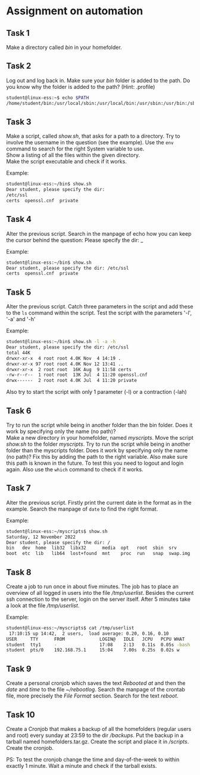 # Assignment on automation

## Task 1
Make a directory called _bin_ in your homefolder.
    
  
## Task 2
Log out and log back in. Make sure your _bin_ folder is added to the path. Do you know why the folder is added to the path? (Hint: .profile)

```bash
student@linux-ess:~$ echo $PATH
/home/student/bin:/usr/local/sbin:/usr/local/bin:/usr/sbin:/usr/bin:/sbin:/bin:/usr/games:/usr/local/games:/snap/bin
```
  
  
## Task 3
Make a script, called _show.sh_, that asks for a path to a directory. Try to involve the username in the question (see the example). Use the `env` command to search for the right System variable to use.   
Show a listing of all the files within the given directory.  
Make the script executable and check if it works.  
  
Example:
```bash
student@linux-ess:~/bin$ show.sh
Dear student, please specify the dir:
/etc/ssl
certs  openssl.cnf  private
```
  
  
## Task 4
Alter the previous script. Search in the manpage of echo how you can keep the cursor behind the question: Please specify the dir: _
  
Example:
```bash
student@linux-ess:~/bin$ show.sh
Dear student, please specify the dir: /etc/ssl
certs  openssl.cnf  private
```
  
  
## Task 5
Alter the previous script. Catch three parameters in the script and add these to the `ls` command within the script.
Test the script with the parameters '-l', '-a' and '-h'

Example:
```bash
student@linux-ess:~/bin$ show.sh -l -a -h
Dear student, please specify the dir: /etc/ssl
total 44K
drwxr-xr-x  4 root root 4.0K Nov  4 14:19 .
drwxr-xr-x 97 root root 4.0K Nov 12 13:41 ..
drwxr-xr-x  2 root root  16K Aug  9 11:58 certs
-rw-r--r--  1 root root  13K Jul  4 11:20 openssl.cnf
drwx------  2 root root 4.0K Jul  4 11:20 private
```

Also try to start the script with only 1 parameter (-l) or a contraction (-lah)
  
  
## Task 6

Try to run the script while being in another folder than the bin folder. Does it work by specifying only the name (no path)?  
Make a new directory in your homefolder, named _myscripts_.
Move the script _show.sh_ to the folder _myscripts_.
Try to run the script while being in another folder than the myscripts folder. Does it work by specifying only the name (no path)?
Fix this by adding the path to the right variable. Also make sure this path is known in the future. To test this you need to logout and login again.
Also use the `which` command to check if it works.
  
  
## Task 7
Alter the previous script. Firstly print the current date in the format as in the example. Search the manpage of `date` to find the right format.
  
Example:   
```bash
student@linux-ess:~/myscripts$ show.sh
Saturday, 12 November 2022
Dear student, please specify the dir: /
bin   dev  home  lib32  libx32      media  opt   root  sbin  srv       sys  usr
boot  etc  lib   lib64  lost+found  mnt    proc  run   snap  swap.img  tmp  var
```
   
   
## Task 8
Create a job to run once in about five minutes. The job has to place an overview of all logged in users into the file _/tmp/userlist_.
Besides the current ssh connection to the server, login on the server itself.
After 5 minutes take a look at the file _/tmp/userlist_.
  
Example:
```bash  
student@linux-ess:~/myscripts$ cat /tmp/userlist
 17:10:15 up 14:42,  2 users,  load average: 0.20, 0.16, 0.10
USER     TTY      FROM             LOGIN@   IDLE   JCPU   PCPU WHAT
student  tty1     -                17:08    2:13   0.11s  0.05s -bash
student  pts/0    192.168.75.1     15:04    7.00s  0.25s  0.02s w
``` 
    
   
## Task 9
Create a personal cronjob which saves the text _Rebooted at_ and then the _date_ and _time_ to the file _~/rebootlog_.
Search the manpage of the crontab file, more precisely the _File Format_ section. Search for the text _reboot_. 
      
  
## Task 10 
Create a Cronjob that makes a backup of all the homefolders (regular users and root) every sunday at 23:59 to the dir _/backups_. Put the backup in a tarball named homefolders.tar.gz.
Create the script and place it in _/scripts_.  
Create the cronjob.

PS: To test the cronjob change the time and day-of-the-week to within exactly 1 minute. Wait a minute and check if the tarball exists.
   
  
